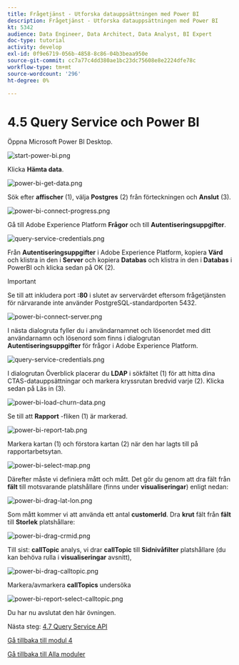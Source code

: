 ```yaml
---
title: Frågetjänst - Utforska datauppsättningen med Power BI
description: Frågetjänst - Utforska datauppsättningen med Power BI
kt: 5342
audience: Data Engineer, Data Architect, Data Analyst, BI Expert
doc-type: tutorial
activity: develop
exl-id: 0f9e6719-056b-4858-8c86-04b3beaa950e
source-git-commit: cc7a77c4dd380ae1bc23dc75608e8e2224dfe78c
workflow-type: tm+mt
source-wordcount: '296'
ht-degree: 0%

---
```


# 4.5 Query Service och Power BI

Öppna Microsoft Power BI Desktop.

![start-power-bi.png](./images/start-power-bi.png)

Klicka **Hämta data**.

![power-bi-get-data.png](./images/power-bi-get-data.png)

Sök efter **affischer** (1), välja **Postgres** (2) från förteckningen och **Anslut** (3).

![power-bi-connect-progress.png](./images/power-bi-connect-progress.png)

Gå till Adobe Experience Platform **Frågor** och till **Autentiseringsuppgifter**.

![query-service-credentials.png](./images/query-service-credentials.png)

Från **Autentiseringsuppgifter** i Adobe Experience Platform, kopiera **Värd** och klistra in den i **Server** och kopiera **Databas** och klistra in den i **Databas** i PowerBI och klicka sedan på OK (2).

>[!IMPORTANT]
>
>Se till att inkludera port **:80** i slutet av servervärdet eftersom frågetjänsten för närvarande inte använder PostgreSQL-standardporten 5432.

![power-bi-connect-server.png](./images/power-bi-connect-server.png)

I nästa dialogruta fyller du i användarnamnet och lösenordet med ditt användarnamn och lösenord som finns i dialogrutan **Autentiseringsuppgifter** för frågor i Adobe Experience Platform.

![query-service-credentials.png](./images/query-service-credentials.png)

I dialogrutan Överblick placerar du **LDAP** i sökfältet (1) för att hitta dina CTAS-datauppsättningar och markera kryssrutan bredvid varje (2). Klicka sedan på Läs in (3).

![power-bi-load-churn-data.png](./images/power-bi-load-churn-data.png)

Se till att **Rapport** -fliken (1) är markerad.

![power-bi-report-tab.png](./images/power-bi-report-tab.png)

Markera kartan (1) och förstora kartan (2) när den har lagts till på rapportarbetsytan.

![power-bi-select-map.png](./images/power-bi-select-map.png)

Därefter måste vi definiera mått och mått. Det gör du genom att dra fält från **fält** till motsvarande platshållare (finns under **visualiseringar**) enligt nedan:

![power-bi-drag-lat-lon.png](./images/power-bi-drag-lat-lon.png)

Som mått kommer vi att använda ett antal **customerId**. Dra **krut** fält från **fält** till **Storlek** platshållare:

![power-bi-drag-crmid.png](./images/power-bi-drag-crmid.png)

Till sist: **callTopic** analys, vi drar **callTopic** till **Sidnivåfilter** platshållare (du kan behöva rulla i **visualiseringar** avsnitt),

![power-bi-drag-calltopic.png](./images/power-bi-drag-calltopic.png)

Markera/avmarkera **callTopics** undersöka

![power-bi-report-select-calltopic.png](./images/power-bi-report-select-calltopic.png)

Du har nu avslutat den här övningen.

Nästa steg: [4.7 Query Service API](./ex7.md)

[Gå tillbaka till modul 4](./query-service.md)

[Gå tillbaka till Alla moduler](../../overview.md)
